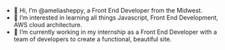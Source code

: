 - 👋 Hi, I’m @ameliasheppy, a Front End Developer from the Midwest. 
- 👀 I’m interested in learning all things Javascript, Front End Development, AWS cloud architecture.
- 🌱 I’m currently working in my internship as a Front End Developer with a team of developers to create a functional, beautiful site. 

<!---
ameliasheppy/ameliasheppy is a ✨ special ✨ repository because its `README.md` (this file) appears on your GitHub profile.
You can click the Preview link to take a look at your changes.
--->
